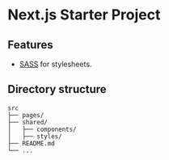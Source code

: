 # Next.js Starter Project

## Features
- [SASS](https://sass-lang.com/) for stylesheets.

## Directory structure
```
src
├── pages/
├── shared/
│   ├── components/
│   ├── styles/
├── README.md
└── ...
```
